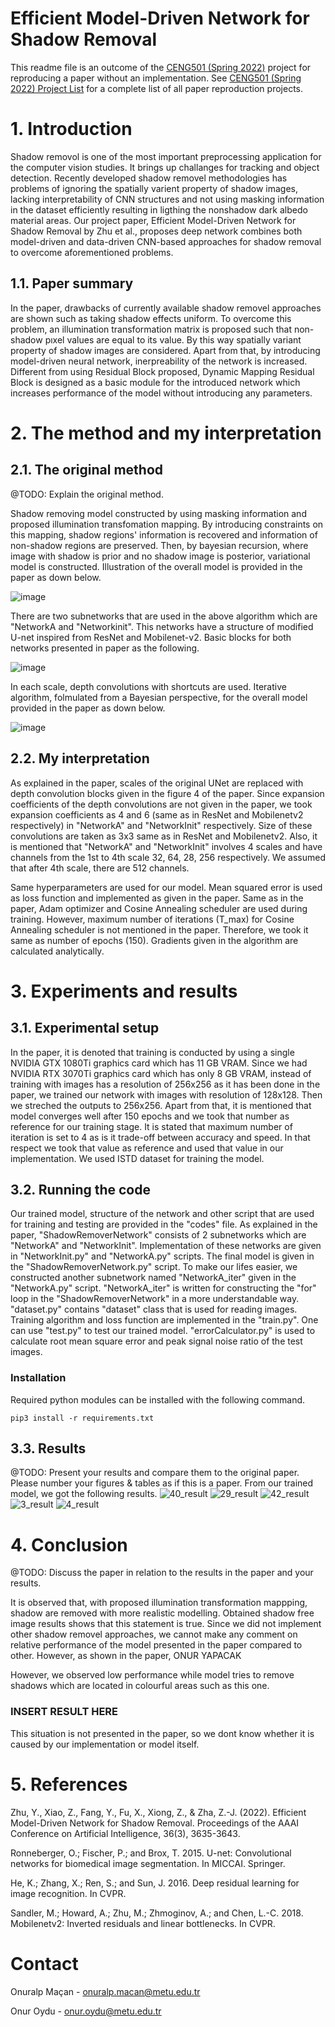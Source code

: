 # Efficient Model-Driven Network for Shadow Removal

This readme file is an outcome of the [CENG501 (Spring 2022)](https://ceng.metu.edu.tr/~skalkan/DL/) project for reproducing a paper without an implementation. See [CENG501 (Spring 2022) Project List](https://github.com/CENG501-Projects/CENG501-Spring2022) for a complete list of all paper reproduction projects.

# 1. Introduction

Shadow removol is one of the most important preprocessing application for the computer vision studies.  It brings up challanges for tracking and object detection. Recently developed shadow removel methodologies has problems of ignoring the spatially varient property of shadow images, lacking interpretability of CNN structures and not using masking information in the dataset efficiently resulting in ligthing the nonshadow dark albedo material areas. Our project paper, Efficient Model-Driven Network for Shadow Removal by Zhu et al., proposes deep network combines both model-driven and data-driven CNN-based approaches for shadow removal to overcome aforementioned problems. 


## 1.1. Paper summary

In the paper, drawbacks of currently available shadow removel approaches are shown such as taking shadow effects uniform. To overcome this problem, an illumination transformation matrix is proposed such that non-shadow pıxel values are equal to its value. By this way spatially variant property of shadow images are considered. Apart from that, by introducing model-driven neural network, inerpreability of the network is increased.  Different from using Residual Block proposed, Dynamic Mapping Residual Block is designed as a basic module for the introduced network which increases performance of the model without introducing any parameters.

# 2. The method and my interpretation

## 2.1. The original method

@TODO: Explain the original method.

Shadow removing model constructed by using masking information and proposed illumination transfomation mapping. By introducing constraints on this mapping, shadow regions' information is recovered and information of non-shadow regions are preserved. Then, by bayesian recursion, where image with shadow is prior and no shadow image is posterior, variational model is constructed. Illustration of the overall model is provided in the paper as down below.

![image](https://user-images.githubusercontent.com/108632459/177399131-59faaa8a-0ba9-429c-93ef-af0e550836a9.png)


There are two subnetworks that are used in the above algorithm which are "NetworkA and "Networkinit". This networks have a structure of modified U-net inspired from ResNet and Mobilenet-v2. Basic blocks for both networks presented in paper as the following.

![image](https://user-images.githubusercontent.com/82730997/177494801-005ce976-a987-4008-8199-a2cb59ac17b5.png)

In each scale, depth convolutions with shortcuts are used. Iterative algorithm, folmulated from a Bayesian perspective, for the overall model provided in the paper as down below.

![image](https://user-images.githubusercontent.com/108632459/177399514-a443c4ba-003e-4042-8164-fe47fa4f100b.png)


## 2.2. My interpretation 

As explained in the paper, scales of the original UNet are replaced with depth convolution blocks given in the figure 4 of the paper. Since expansion coefficients of the depth convolutions are not given in the paper, we took expansion coefficients as 4 and 6 (same as in ResNet and Mobilenetv2 respectively) in "NetworkA" and "NetworkInit" respectively. Size of these convolutions are taken as 3x3 same as in ResNet and Mobilenetv2. Also, it is mentioned that "NetworkA" and "NetworkInit" involves 4 scales and have channels from the 1st to 4th scale 32, 64, 28, 256 respectively. We assumed that after 4th scale, there are 512 channels. 

Same hyperparameters are used for our model. Mean squared error is used as loss function and implemented as given in the paper. Same as in the paper, Adam optimizer and Cosine Annealing scheduler are used during training. However, maximum number of iterations (T_max) for Cosine Annealing scheduler is not mentioned in the paper. Therefore, we took it same as number of epochs (150). Gradients given in the algorithm are calculated analytically.

# 3. Experiments and results

## 3.1. Experimental setup

In the paper, it is denoted that training is conducted by using a single NVIDIA GTX 1080Ti graphics card which has 11 GB VRAM. Since we had NVIDIA RTX 3070Ti graphics card which has only 8 GB VRAM, instead of training with images has a resolution of 256x256 as it has been done in the paper, we trained our network with images with resolution of 128x128. Then we streched the outputs to 256x256. Apart from that, it is mentioned that model converges well after 150 epochs and we took that number as reference for our training stage. It is stated that maximum number of iteration is set to 4 as is it trade-off between accuracy and speed. In that respect we took that value as reference and used that value in our implementation. We used ISTD dataset for training the model.

## 3.2. Running the code

Our trained model, structure of the network and other script that are used for training and testing are provided in the "codes" file. As explained in the  paper, "ShadowRemoverNetwork" consists of 2 subnetworks which are "NetworkA" and "NetworkInit". Implementation of these networks are given in "NetworkInit.py" and "NetworkA.py" scripts. The final model is given in the "ShadowRemoverNetwork.py" script. To make our lifes easier, we constructed another subnetwork named "NetworkA_iter" given in the "NetworkA.py" script. "NetworkA_iter" is written for constructing the "for" loop in the "ShadowRemoverNetwork" in a more understandable way. "dataset.py" contains "dataset" class that is used for reading images. Training algorithm and loss function are implemented in the "train.py". One can use "test.py" to test our trained model. "errorCalculator.py" is used to calculate root mean square error and peak signal noise ratio of the test images.

### Installation

Required python modules can be installed with the following command.
````
pip3 install -r requirements.txt
````

## 3.3. Results

@TODO: Present your results and compare them to the original paper. Please number your figures & tables as if this is a paper.
From our trained model, we got the following results.
![40_result](https://user-images.githubusercontent.com/82730997/177495466-70244dd9-358c-4258-ba41-3800b5681d56.jpeg)
![29_result](https://user-images.githubusercontent.com/82730997/177495514-103d6a0e-ddfe-4713-ba76-2c66a959670d.jpeg)
![42_result](https://user-images.githubusercontent.com/82730997/177495535-688e1c73-e387-45bf-bfbd-adb5f98aee1d.jpeg)
![3_result](https://user-images.githubusercontent.com/82730997/177495570-be4a5a3f-1cea-4200-adc2-25569467a34f.jpeg)
![4_result](https://user-images.githubusercontent.com/82730997/177495597-5761ce23-4612-46df-b150-a59e46514abb.jpeg)

# 4. Conclusion

@TODO: Discuss the paper in relation to the results in the paper and your results.

It is observed that, with proposed illumination transformation mappping, shadow are removed with more realistic modelling. Obtained shadow free image results shows that this statement is true. Since we did not implement other shadow removel approaches, we cannot make any comment on relative performance of the model presented in the paper compared to other. However, as shown in the paper, ONUR YAPACAK

However, we observed low performance while model tries to remove shadows which are located in colourful areas such as this one. 

### INSERT RESULT HERE ####

This situation is not presented in the paper, so we dont know whether it is caused by our implementation or model itself.

# 5. References

Zhu, Y., Xiao, Z., Fang, Y., Fu, X., Xiong, Z., & Zha, Z.-J. (2022). Efficient Model-Driven Network for Shadow Removal. Proceedings of the AAAI Conference on Artificial Intelligence, 36(3), 3635-3643.

Ronneberger, O.; Fischer, P.; and Brox, T. 2015. U-net: Convolutional networks for biomedical image segmentation. In MICCAI. Springer.

He, K.; Zhang, X.; Ren, S.; and Sun, J. 2016. Deep residual learning for image recognition. In CVPR.


Sandler, M.; Howard, A.; Zhu, M.; Zhmoginov, A.; and Chen, L.-C. 2018. Mobilenetv2: Inverted residuals and linear bottlenecks. In CVPR.


# Contact

Onuralp Maçan - onuralp.macan@metu.edu.tr

Onur Oydu - onur.oydu@metu.edu.tr

